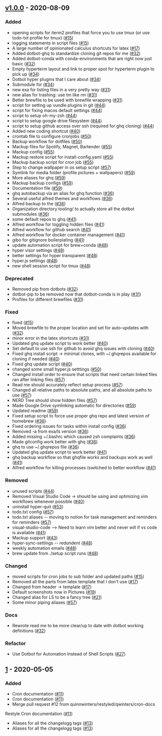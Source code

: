## [v1.0.0](v1.0.0) - 2020-08-09
### Added
- opening scripts for iterm2 profiles that force you to use tmux (or use todo-txt profile for tmux) ([#15](https://github.com/quinnwinters/dotfiles/pull/15))
- logging statements in script files ([#15](https://github.com/quinnwinters/dotfiles/pull/15))
- A large number of opinionated calculus shortcuts for latex ([#17](https://github.com/quinnwinters/dotfiles/pull/17))
- Added dotbot-ghq to standardize cloning git repos for me ([#32](https://github.com/quinnwinters/dotfiles/pull/32))
- Added dotbot-conda with conda-environments that are right now just basic ([#32](https://github.com/quinnwinters/dotfiles/pull/32))
- Empty hyperterm layout and link to proper spot for hyperterm plugin to pick up ([#34](https://github.com/quinnwinters/dotfiles/pull/34))
- Dotbot hyper plugins that I care about ([#34](https://github.com/quinnwinters/dotfiles/pull/34))
- Submodule for ([#34](https://github.com/quinnwinters/dotfiles/pull/34))
- new exa for listing files in a very pretty way ([#31](https://github.com/quinnwinters/dotfiles/pull/31))
- new alias for trashing: use tm like rm ([#31](https://github.com/quinnwinters/dotfiles/pull/31))
- Better brewfile to be used with brewfile wrapping ([#31](https://github.com/quinnwinters/dotfiles/pull/31))
- script for setting up vundle plugins in git ([#44](https://github.com/quinnwinters/dotfiles/pull/44))
- script for fixing macos default settings ([#44](https://github.com/quinnwinters/dotfiles/pull/44))
- script to setup oh-my-zsh ([#44](https://github.com/quinnwinters/dotfiles/pull/44))
- script to setup google drive filesystem ([#44](https://github.com/quinnwinters/dotfiles/pull/44))
- script to setup github access over ssh (required for ghq cloning) ([#44](https://github.com/quinnwinters/dotfiles/pull/44))
- Added new coding shortcut ([#40](https://github.com/quinnwinters/dotfiles/pull/40))
- crontab file to configure cronjobs ([#50](https://github.com/quinnwinters/dotfiles/pull/50))
- Backup workflow for dotfiles ([#50](https://github.com/quinnwinters/dotfiles/pull/50))
- Mackup files for Spotify, Magnet, Bartender ([#55](https://github.com/quinnwinters/dotfiles/pull/55))
- Mackup config ([#55](https://github.com/quinnwinters/dotfiles/pull/55))
- Mackup restore script for install-config.yaml ([#55](https://github.com/quinnwinters/dotfiles/pull/55))
- Mackup backup script for cron job ([#55](https://github.com/quinnwinters/dotfiles/pull/55))
- Step to change wallpaper in os setup script ([#57](https://github.com/quinnwinters/dotfiles/pull/57))
- Symlink for media folder (profile pictures + wallpapers) ([#59](https://github.com/quinnwinters/dotfiles/pull/59))
- More aliases for ghq ([#59](https://github.com/quinnwinters/dotfiles/pull/59))
- Mackup backup configs ([#59](https://github.com/quinnwinters/dotfiles/pull/59))
- Documentation file ([#59](https://github.com/quinnwinters/dotfiles/pull/59))
- ghq autobackup via an alias for ghq function ([#36](https://github.com/quinnwinters/dotfiles/pull/36))
- Several useful alfred themes and workflows ([#36](https://github.com/quinnwinters/dotfiles/pull/36))
- Alfred backup to the ([#36](https://github.com/quinnwinters/dotfiles/pull/36))
- Organization directory tooling/ to actually store all the dotbot submodules ([#36](https://github.com/quinnwinters/dotfiles/pull/36))
- some default repos to ghq ([#41](https://github.com/quinnwinters/dotfiles/pull/41))
- Alfred workflow for toggling hidden files ([#41](https://github.com/quinnwinters/dotfiles/pull/41))
- Alfred workflow for github search ([#41](https://github.com/quinnwinters/dotfiles/pull/41))
- Alfred workflow for docker container management ([#41](https://github.com/quinnwinters/dotfiles/pull/41))
- gibo for gitignore boilerplating ([#41](https://github.com/quinnwinters/dotfiles/pull/41))
- update automation script for brew+conda ([#48](https://github.com/quinnwinters/dotfiles/pull/48))
- hyper visor settings ([#48](https://github.com/quinnwinters/dotfiles/pull/48))
- better settings for hyper transparent ([#48](https://github.com/quinnwinters/dotfiles/pull/48))
- hyper.js settings ([#48](https://github.com/quinnwinters/dotfiles/pull/48))
- new shell session script for tmux ([#48](https://github.com/quinnwinters/dotfiles/pull/48))

### Deprecated
- Removed pip from dotbots ([#32](https://github.com/quinnwinters/dotfiles/pull/32))
- dotbot-pip to be removed now that dotbot-conda is in play ([#31](https://github.com/quinnwinters/dotfiles/pull/31))
- Profiles for different brewfiles ([#31](https://github.com/quinnwinters/dotfiles/pull/31))

### Fixed
- fixed ([#15](https://github.com/quinnwinters/dotfiles/pull/15))
- Moved brewfile to the proper location and set for auto-updates with ([#32](https://github.com/quinnwinters/dotfiles/pull/32))
- minor error in the latex shortcuts ([#31](https://github.com/quinnwinters/dotfiles/pull/31))
- Updated ghq update script to work better ([#40](https://github.com/quinnwinters/dotfiles/pull/40))
- Set default to use ssh for github to avoid ghq issues with cloning ([#40](https://github.com/quinnwinters/dotfiles/pull/40))
- Fixed ghq install script -&gt; minimal clones, with ~/.ghqrepos available for cloning if needed ([#40](https://github.com/quinnwinters/dotfiles/pull/40))
- Fixed ghq update script ([#40](https://github.com/quinnwinters/dotfiles/pull/40))
- changed some small hyper.js setttings ([#50](https://github.com/quinnwinters/dotfiles/pull/50))
- Changed install order to ensure that scripts that need certain linked files ran after linking files ([#57](https://github.com/quinnwinters/dotfiles/pull/57))
- Read me should accurately reflect setup process ([#57](https://github.com/quinnwinters/dotfiles/pull/57))
- Changed all relative paths to absolute paths, and all absolute paths to use ([#57](https://github.com/quinnwinters/dotfiles/pull/57))
- NERD Tree should show hidden files ([#57](https://github.com/quinnwinters/dotfiles/pull/57))
- Made Google Drive symlinking automatic for directories ([#59](https://github.com/quinnwinters/dotfiles/pull/59))
- Updated readme ([#59](https://github.com/quinnwinters/dotfiles/pull/59))
- Fixed setup script to force use proper ghq repo and latest version of homebrew ([#36](https://github.com/quinnwinters/dotfiles/pull/36))
- Fixed ordering issues for tasks within install config ([#36](https://github.com/quinnwinters/dotfiles/pull/36))
- Removed -a from exa/ls version ([#36](https://github.com/quinnwinters/dotfiles/pull/36))
- Added missing ~/.bashrc which caused zsh complaints ([#36](https://github.com/quinnwinters/dotfiles/pull/36))
- Made gitconfig work better with ghq ([#36](https://github.com/quinnwinters/dotfiles/pull/36))
- ghq to use ~/.ghqrepos file ([#36](https://github.com/quinnwinters/dotfiles/pull/36))
- Updated ghq update script to work better ([#41](https://github.com/quinnwinters/dotfiles/pull/41))
- ghq backup workflow so that ghqfile works and backups work as well ([#41](https://github.com/quinnwinters/dotfiles/pull/41))
- Alfred workflow for killing processes (switched to better workflow ([#41](https://github.com/quinnwinters/dotfiles/pull/41))

### Removed
- unused scripts ([#44](https://github.com/quinnwinters/dotfiles/pull/44))
- Removed Visual Studio Code -&gt; should be using and optimizing vim workflows whenever possible ([#40](https://github.com/quinnwinters/dotfiles/pull/40))
- uninstall hyper-quit ([#53](https://github.com/quinnwinters/dotfiles/pull/53))
- todo.txt config ([#57](https://github.com/quinnwinters/dotfiles/pull/57))
- todo.txt aliases -- moving to notion for task management and reminders for reminders ([#57](https://github.com/quinnwinters/dotfiles/pull/57))
- visual-studio-code --&gt; Need to learn vim better and never will if vs code is available ([#41](https://github.com/quinnwinters/dotfiles/pull/41))
- Mackup support ([#43](https://github.com/quinnwinters/dotfiles/pull/43))
- hyper-sync-settings -- redundent ([#48](https://github.com/quinnwinters/dotfiles/pull/48))
- weekly automation emails ([#48](https://github.com/quinnwinters/dotfiles/pull/48))
- brew update from ./setup script runs ([#48](https://github.com/quinnwinters/dotfiles/pull/48))

### Changed
- moved scripts for cron jobs to sub folder and updated paths ([#15](https://github.com/quinnwinters/dotfiles/pull/15))
- Removed all the parts from latex template that I don&#39;t use ([#17](https://github.com/quinnwinters/dotfiles/pull/17))
- Changed from header -&gt; template ([#17](https://github.com/quinnwinters/dotfiles/pull/17))
- Default screenshots now in Pictures ([#19](https://github.com/quinnwinters/dotfiles/pull/19))
- Changed alias for LS to be a fancy tree ([#21](https://github.com/quinnwinters/dotfiles/pull/21))
- Some minor piping aliases ([#57](https://github.com/quinnwinters/dotfiles/pull/57))

### Docs
- Rewrote read me to be more clear/up to date with dotbot working definitions ([#32](https://github.com/quinnwinters/dotfiles/pull/32))

### Refactor
- Use Dotbot for Automation Instead of Shell Scripts ([#27](https://github.com/quinnwinters/dotfiles/pull/27))



## [1](1) - 2020-05-05
### Added
- Cron documentation ([#11](https://github.com/quinnwinters/dotfiles/pull/11))
- Cron documentation ([#11](https://github.com/quinnwinters/dotfiles/pull/11))
- Merge pull request #12 from quinnwinters/restyled/qwinters/cron-docs

Restyle  Cron documentation ([#11](https://github.com/quinnwinters/dotfiles/pull/11))
- Aliases for all the changelogg tags ([#13](https://github.com/quinnwinters/dotfiles/pull/13))
- Aliases for all the changelogg tags ([#13](https://github.com/quinnwinters/dotfiles/pull/13))




